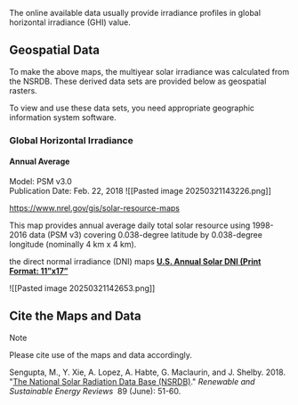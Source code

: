 

The online available data usually provide irradiance profiles in global horizontal irradiance (GHI) value.



## Geospatial Data

To make the above maps, the multiyear solar irradiance was calculated from the NSRDB. These derived data sets are provided below as geospatial rasters.

To view and use these data sets, you need appropriate geographic information system software.

### Global Horizontal Irradiance
#### Annual Average

Model: PSM v3.0  
Publication Date: Feb. 22, 2018
![[Pasted image 20250321143226.png]]

https://www.nrel.gov/gis/solar-resource-maps

This map provides annual average daily total solar resource using 1998-2016 data (PSM v3) covering 0.038-degree latitude by 0.038-degree longitude (nominally 4 km x 4 km).

the direct normal irradiance (DNI) maps
**[U.S. Annual Solar DNI (Print Format: 11”x17”](https://www.nrel.gov/docs/libraries/gis/high-res-images/solar-annual-dni-2018-01.jpg?sfvrsn=73d2ae64_1)**

![[Pasted image 20250321142653.png]]


## Cite the Maps and Data

> [!NOTE]
> Please cite use of the maps and data accordingly.

Sengupta, M., Y. Xie, A. Lopez, A. Habte, G. Maclaurin, and J. Shelby. 2018. "[The National Solar Radiation Data Base (NSRDB)](https://doi.org/10.1016/j.rser.2018.03.003)." _Renewable and Sustainable Energy Reviews_  89 (June): 51-60.



